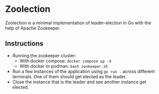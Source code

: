 # Zoolection

Zoolection is a minimal implementation of leader-election in Go with the help of Apache Zookeeper.

## Instructions

- Running the zookeeper cluster:
    - With docker compose: `docker compose up -d`
    - With docker or podman: `bash zookeeper.sh`
- Run a few instances of the application using `go run .` across different terminals. One of them should get elected as the leader.
- Close the instance that is the leader and see another instance get elected.

